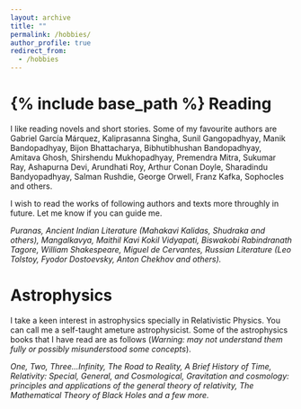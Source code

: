 ```yaml
---
layout: archive
title: ""
permalink: /hobbies/
author_profile: true
redirect_from:
  - /hobbies
---
```


{% include base_path %}
Reading
======
I like reading novels and short stories. Some of my favourite authors are Gabriel García Márquez, Kaliprasanna Singha, Sunil Gangopadhyay, Manik Bandopadhyay, Bijon Bhattacharya, Bibhutibhushan Bandopadhyay, Amitava Ghosh, Shirshendu Mukhopadhyay, Premendra Mitra, Sukumar Ray, Ashapurna Devi, Arundhati Roy, Arthur Conan Doyle, Sharadindu Bandyopadhyay, Salman Rushdie, George Orwell, Franz Kafka, Sophocles and others.

I wish to read the works of following authors and texts more throughly in future. Let me know if you can guide me.

*Puranas, Ancient Indian Literature (Mahakavi Kalidas, Shudraka and others), Mangalkavya, Maithil Kavi Kokil Vidyapati, Biswakobi Rabindranath Tagore, William Shakespeare, Miguel de Cervantes, Russian Literature (Leo Tolstoy, Fyodor Dostoevsky, Anton Chekhov and others).*

Astrophysics
======
I take a keen interest in astrophysics specially in Relativistic Physics. You can call me a self-taught ameture astrophysicist. Some of the astrophysics books that I have read are as follows (*Warning: may not understand them fully or possibly misunderstood some concepts*).

*One, Two, Three...Infinity, The Road to Reality, A Brief History of Time, Relativity: Special, General, and Cosmological, Gravitation and cosmology: principles and applications of the general theory of relativity, The Mathematical Theory of Black Holes and a few more.* 